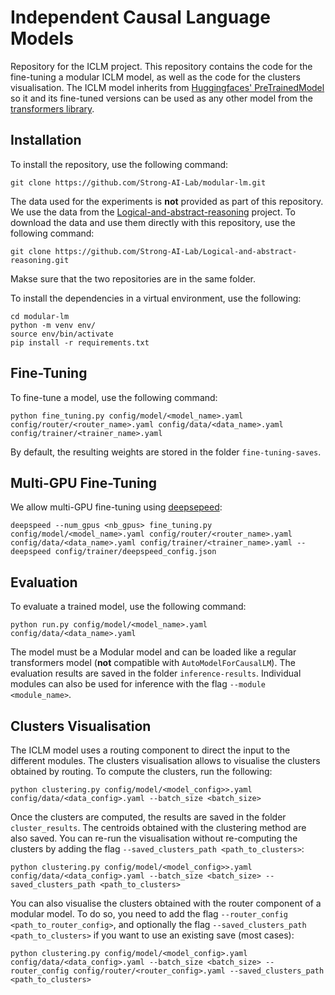 # Independent Causal Language Models

Repository for the ICLM project. This repository contains the code for the fine-tuning a modular ICLM model, as well as the code for the clusters visualisation. The ICLM model inherits from [Huggingfaces' PreTrainedModel](https://huggingface.co/docs/transformers/main_classes/model) so it and its fine-tuned versions can be used as any other model from the [transformers library](https://huggingface.co/docs/transformers/index).


## Installation

To install the repository, use the following command:

```
git clone https://github.com/Strong-AI-Lab/modular-lm.git
```

The data used for the experiments is **not** provided as part of this repository. We use the data from the [Logical-and-abstract-reasoning](https://github.com/Strong-AI-Lab/Logical-and-abstract-reasoning) project. To download the data and use them directly with this repository, use the following command:
```
git clone https://github.com/Strong-AI-Lab/Logical-and-abstract-reasoning.git
```
Makse sure that the two repositories are in the same folder.

To install the dependencies in a virtual environment, use the following:
```
cd modular-lm
python -m venv env/
source env/bin/activate
pip install -r requirements.txt
```



## Fine-Tuning

To fine-tune a model, use the following command:
```
python fine_tuning.py config/model/<model_name>.yaml config/router/<router_name>.yaml config/data/<data_name>.yaml config/trainer/<trainer_name>.yaml
```

By default, the resulting weights are stored in the folder `fine-tuning-saves`.

## Multi-GPU Fine-Tuning

We allow multi-GPU fine-tuning using [deepsepeed](https://github.com/microsoft/DeepSpeed):
```
deepspeed --num_gpus <nb_gpus> fine_tuning.py config/model/<model_name>.yaml config/router/<router_name>.yaml config/data/<data_name>.yaml config/trainer/<trainer_name>.yaml --deepspeed config/trainer/deepspeed_config.json
```



## Evaluation

To evaluate a trained model, use the following command:
```
python run.py config/model/<model_name>.yaml config/data/<data_name>.yaml
```
The model must be a Modular model and can be loaded like a regular transformers model (**not** compatible with `AutoModelForCausalLM`). The evaluation results are saved in the folder `inference-results`. Individual modules can also be used for inference with the flag `--module <module_name>`.



## Clusters Visualisation

The ICLM model uses a routing component to direct the input to the different modules. The clusters visualisation allows to visualise the clusters obtained by routing. To compute the clusters, run the following:
```
python clustering.py config/model/<model_config>>.yaml config/data/<data_config>.yaml --batch_size <batch_size>
```

Once the clusters are computed, the results are saved in the folder `cluster_results`. The centroids obtained with the clustering method are also saved. You can re-run the visualisation without re-computing the clusters by adding the flag `--saved_clusters_path <path_to_clusters>`:
```	
python clustering.py config/model/<model_config>>.yaml config/data/<data_config>.yaml --batch_size <batch_size> --saved_clusters_path <path_to_clusters>
```

You can also visualise the clusters obtained with the router component of a modular model. To do so, you need to add the flag `--router_config <path_to_router_config>`, and optionally the flag `--saved_clusters_path <path_to_clusters>` if you want to use an existing save (most cases):
```
python clustering.py config/model/<model_config>.yaml config/data/<data_config>.yaml --batch_size <batch_size> --router_config config/router/<router_config>.yaml --saved_clusters_path <path_to_clusters>
```


